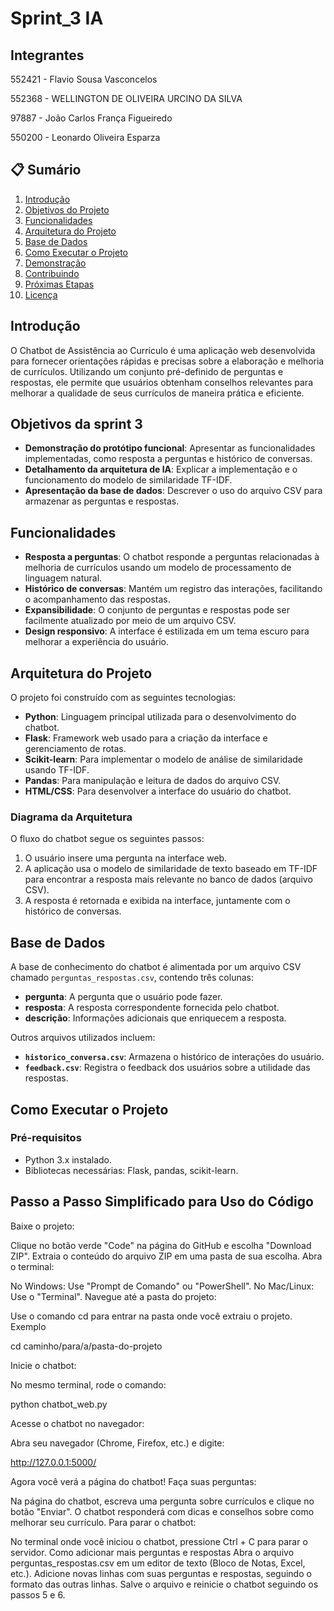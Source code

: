 # Sprint_3 IA


## Integrantes

552421 - Flavio Sousa Vasconcelos

552368 - WELLINGTON DE OLIVEIRA URCINO DA SILVA

97887 - João Carlos França Figueiredo

550200 - Leonardo Oliveira Esparza

## 📋 Sumário
1. [Introdução](#introdução)
2. [Objetivos do Projeto](#objetivos-do-projeto)
3. [Funcionalidades](#funcionalidades)
4. [Arquitetura do Projeto](#arquitetura-do-projeto)
5. [Base de Dados](#base-de-dados)
6. [Como Executar o Projeto](#como-executar-o-projeto)
7. [Demonstração](#demonstração)
8. [Contribuindo](#contribuindo)
9. [Próximas Etapas](#próximas-etapas)
10. [Licença](#licença)

## Introdução
O Chatbot de Assistência ao Currículo é uma aplicação web desenvolvida para fornecer orientações rápidas e precisas sobre a elaboração e melhoria de currículos. Utilizando um conjunto pré-definido de perguntas e respostas, ele permite que usuários obtenham conselhos relevantes para melhorar a qualidade de seus currículos de maneira prática e eficiente.

## Objetivos da sprint 3
- **Demonstração do protótipo funcional**: Apresentar as funcionalidades implementadas, como resposta a perguntas e histórico de conversas.
- **Detalhamento da arquitetura de IA**: Explicar a implementação e o funcionamento do modelo de similaridade TF-IDF.
- **Apresentação da base de dados**: Descrever o uso do arquivo CSV para armazenar as perguntas e respostas.

## Funcionalidades
- **Resposta a perguntas**: O chatbot responde a perguntas relacionadas à melhoria de currículos usando um modelo de processamento de linguagem natural.
- **Histórico de conversas**: Mantém um registro das interações, facilitando o acompanhamento das respostas.
- **Expansibilidade**: O conjunto de perguntas e respostas pode ser facilmente atualizado por meio de um arquivo CSV.
- **Design responsivo**: A interface é estilizada em um tema escuro para melhorar a experiência do usuário.

## Arquitetura do Projeto
O projeto foi construído com as seguintes tecnologias:
- **Python**: Linguagem principal utilizada para o desenvolvimento do chatbot.
- **Flask**: Framework web usado para a criação da interface e gerenciamento de rotas.
- **Scikit-learn**: Para implementar o modelo de análise de similaridade usando TF-IDF.
- **Pandas**: Para manipulação e leitura de dados do arquivo CSV.
- **HTML/CSS**: Para desenvolver a interface do usuário do chatbot.

### Diagrama da Arquitetura

O fluxo do chatbot segue os seguintes passos:
1. O usuário insere uma pergunta na interface web.
2. A aplicação usa o modelo de similaridade de texto baseado em TF-IDF para encontrar a resposta mais relevante no banco de dados (arquivo CSV).
3. A resposta é retornada e exibida na interface, juntamente com o histórico de conversas.

## Base de Dados
A base de conhecimento do chatbot é alimentada por um arquivo CSV chamado `perguntas_respostas.csv`, contendo três colunas:
- **pergunta**: A pergunta que o usuário pode fazer.
- **resposta**: A resposta correspondente fornecida pelo chatbot.
- **descrição**: Informações adicionais que enriquecem a resposta.

Outros arquivos utilizados incluem:
- **`historico_conversa.csv`**: Armazena o histórico de interações do usuário.
- **`feedback.csv`**: Registra o feedback dos usuários sobre a utilidade das respostas.

## Como Executar o Projeto
### Pré-requisitos
- Python 3.x instalado.
- Bibliotecas necessárias: Flask, pandas, scikit-learn.


## Passo a Passo Simplificado para Uso do Código

Baixe o projeto:

Clique no botão verde "Code" na página do GitHub e escolha "Download ZIP".
Extraia o conteúdo do arquivo ZIP em uma pasta de sua escolha.
Abra o terminal:

No Windows: Use "Prompt de Comando" ou "PowerShell".
No Mac/Linux: Use o "Terminal".
Navegue até a pasta do projeto:

Use o comando cd para entrar na pasta onde você extraiu o projeto. Exemplo

cd caminho/para/a/pasta-do-projeto

Inicie o chatbot:

No mesmo terminal, rode o comando:

python chatbot_web.py

Acesse o chatbot no navegador:

Abra seu navegador (Chrome, Firefox, etc.) e digite:

http://127.0.0.1:5000/

Agora você verá a página do chatbot!
Faça suas perguntas:

Na página do chatbot, escreva uma pergunta sobre currículos e clique no botão "Enviar".
O chatbot responderá com dicas e conselhos sobre como melhorar seu currículo.
Para parar o chatbot:

No terminal onde você iniciou o chatbot, pressione Ctrl + C para parar o servidor.
Como adicionar mais perguntas e respostas
Abra o arquivo perguntas_respostas.csv em um editor de texto (Bloco de Notas, Excel, etc.).
Adicione novas linhas com suas perguntas e respostas, seguindo o formato das outras linhas.
Salve o arquivo e reinicie o chatbot seguindo os passos 5 e 6.
